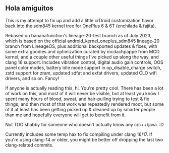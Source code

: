 ## Hola amiguitos

This is my attempt to fix up and add a little crDroid customization flavor back into the sdm845 kernel tree for OnePlus 6 & 6T (enchilada & fajita).

Rebased on bananafunction's lineage-20-test branch as of July 2023, which is based on the official android_kernel_oneplus_sdm845 lineage-20 branch from LineageOS, plus additional backported updates & fixes, with some extra goodies and optimization curated by mcdachpappe from MCD kernel, and a couple other useful things I've picked up along the way, and clang 16 support. Includes vibration control, digital audio gain controls, OOS panel color modes, battery idle mode support in op_disable_charge switch, zstd support for zram, updated sdfat and exfat drivers, updated CLO wifi drivers, and so on. Fancy!

If anyone is actually reading this, hi. You're pretty cool. There has been a lot of work on this, and most of it will never be visible, but at least you know I spent many hours of blood, sweat, and hair-pulling trying to test & fix things; and then most of that work was repeatedly rendered moot, but some of it at least has been getting picked up & cleaned up by smarter people than me and hopefully everyone will get to benefit from it.

Not TOO shabby for someone who doesn't actually know any c/c++/java. :D

Currently includes some temp hax to fix compiling under clang 16/17. If you're using clang-14 or older, you might be better off dropping the last two clang-related commits.
